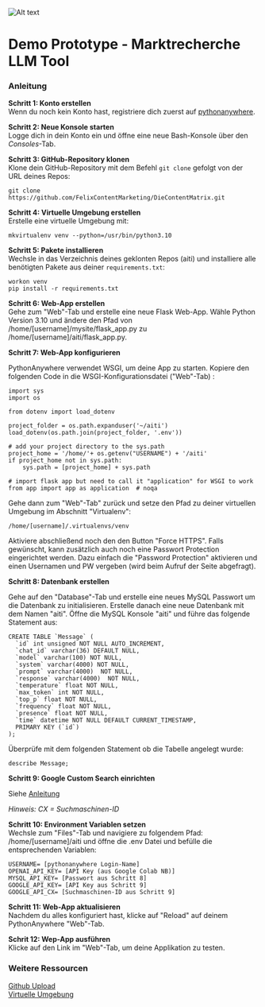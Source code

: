 ![Alt text](https://github.com/admin-youno/aiti/blob/main/static/Color%20logo%20-%20small.png)

# Demo Prototype - Marktrecherche LLM Tool

### Anleitung

**Schritt 1: Konto erstellen**<br>
Wenn du noch kein Konto hast, registriere dich zuerst auf [pythonanywhere](https://www.eu.pythonanywhere.com/).

**Schritt 2: Neue Konsole starten**<br>
Logge dich in dein Konto ein und öffne eine neue Bash-Konsole über den *Consoles*-Tab.

**Schritt 3: GitHub-Repository klonen**<br>
Klone dein GitHub-Repository mit dem Befehl `git clone` gefolgt von der URL deines Repos:

```
git clone https://github.com/FelixContentMarketing/DieContentMatrix.git
```

**Schritt 4: Virtuelle Umgebung erstellen**<br>
Erstelle eine virtuelle Umgebung mit:

```
mkvirtualenv venv --python=/usr/bin/python3.10
```

**Schritt 5: Pakete installieren**<br>
Wechsle in das Verzeichnis deines geklonten Repos (aiti) und installiere alle benötigten Pakete aus deiner `requirements.txt`:

```
workon venv
pip install -r requirements.txt
```

**Schritt 6: Web-App erstellen**<br>
Gehe zum "Web"-Tab und erstelle eine neue Flask Web-App. Wähle Python Version 3.10 und ändere den Pfad von /home/[username]/mysite/flask_app.py zu /home/[username]/aiti/flask_app.py.

**Schritt 7: Web-App konfigurieren**

PythonAnywhere verwendet WSGI, um deine App zu starten. Kopiere den folgenden Code in die WSGI-Konfigurationsdatei ("Web"-Tab) :

```
import sys
import os

from dotenv import load_dotenv

project_folder = os.path.expanduser('~/aiti')
load_dotenv(os.path.join(project_folder, '.env'))

# add your project directory to the sys.path
project_home = '/home/'+ os.getenv("USERNAME") + '/aiti'
if project_home not in sys.path:
    sys.path = [project_home] + sys.path

# import flask app but need to call it "application" for WSGI to work
from app import app as application  # noqa
```

Gehe dann zum "Web"-Tab" zurück und setze den Pfad zu deiner virtuellen Umgebung im Abschnitt "Virtualenv":

```
/home/[username]/.virtualenvs/venv
```

Aktiviere abschließend noch den den Button "Force HTTPS". Falls gewünscht, kann zusätzlich auch noch eine Passwort Protection eingerichtet werden. Dazu einfach die "Password Protection" aktivieren und einen Usernamen und PW vergeben (wird beim Aufruf der Seite abgefragt).

**Schritt 8: Datenbank erstellen**

Gehe auf den "Database"-Tab und erstelle eine neues MySQL Passwort um die Datenbank zu initialisieren.
Erstelle danach eine neue Datenbank mit dem Namen "aiti".
Öffne die MySQL Konsole "aiti" und führe das folgende Statement aus:

```
CREATE TABLE `Message` (
  `id` int unsigned NOT NULL AUTO_INCREMENT,
  `chat_id` varchar(36) DEFAULT NULL,
  `model` varchar(100) NOT NULL,
  `system` varchar(4000) NOT NULL,
  `prompt` varchar(4000)  NOT NULL,
  `response` varchar(4000)  NOT NULL,
  `temperature` float NOT NULL,
  `max_token` int NOT NULL,
  `top_p` float NOT NULL,
  `frequency` float NOT NULL,
  `presence` float NOT NULL,
  `time` datetime NOT NULL DEFAULT CURRENT_TIMESTAMP,
  PRIMARY KEY (`id`)
);
```

Überprüfe mit dem folgenden Statement ob die Tabelle angelegt wurde:

```
describe Message;
```
**Schritt 9: Google Custom Search einrichten**<br>

Siehe [Anleitung](https://developers.google.com/custom-search/v1/introduction?hl=de)

*Hinweis: CX = Suchmaschinen-ID*

**Schritt 10: Environment Variablen setzen**<br>
Wechsle zum "Files"-Tab und navigiere zu folgendem Pfad: /home/[username]/aiti und öffne die .env Datei und befülle die entsprechenden Variablen:

```
USERNAME= [pythonanywhere Login-Name]
OPENAI_API_KEY= [API Key (aus Google Colab NB)]
MYSQL_API_KEY= [Passwort aus Schritt 8]
GOOGLE_API_KEY= [API Key aus Schritt 9]
GOOGLE_API_CX= [Suchmaschinen-ID aus Schritt 9]
```

**Schritt 11: Web-App aktualisieren**<br>
Nachdem du alles konfiguriert hast, klicke auf "Reload" auf deinem PythonAnywhere "Web"-Tab.

**Schrit 12: Wep-App ausführen**<br>
Klicke auf den Link im "Web"-Tab, um deine Applikation zu testen.

### Weitere Ressourcen

[Github Upload](https://help.pythonanywhere.com/pages/UploadingAndDownloadingFiles/)<br>
[Virtuelle Umgebung](https://help.pythonanywhere.com/pages/Virtualenvs/)
